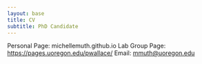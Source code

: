 ```yaml
---
layout: base
title: CV
subtitle: PhD Candidate
---
```


Personal Page: michellemuth.github.io
Lab Group Page: https://pages.uoregon.edu/pwallace/
Email: mmuth@uoregon.edu
